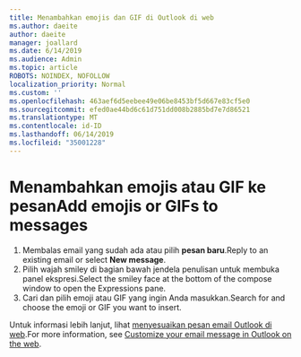 ```yaml
---
title: Menambahkan emojis dan GIF di Outlook di web
ms.author: daeite
author: daeite
manager: joallard
ms.date: 6/14/2019
ms.audience: Admin
ms.topic: article
ROBOTS: NOINDEX, NOFOLLOW
localization_priority: Normal
ms.custom: ''
ms.openlocfilehash: 463aef6d5eebee49e06be8453bf5d667e83cf5e0
ms.sourcegitcommit: efed0ae44bd6c61d751dd008b2885bd7e7d86521
ms.translationtype: MT
ms.contentlocale: id-ID
ms.lasthandoff: 06/14/2019
ms.locfileid: "35001228"
---
```

# <a name="add-emojis-or-gifs-to-messages"></a><span data-ttu-id="f6fe4-102">Menambahkan emojis atau GIF ke pesan</span><span class="sxs-lookup"><span data-stu-id="f6fe4-102">Add emojis or GIFs to messages</span></span>

1. <span data-ttu-id="f6fe4-103">Membalas email yang sudah ada atau pilih **pesan baru**.</span><span class="sxs-lookup"><span data-stu-id="f6fe4-103">Reply to an existing email or select **New message**.</span></span>
1. <span data-ttu-id="f6fe4-104">Pilih wajah smiley di bagian bawah jendela penulisan untuk membuka panel ekspresi.</span><span class="sxs-lookup"><span data-stu-id="f6fe4-104">Select the smiley face at the bottom of the compose window to open the Expressions pane.</span></span>
1. <span data-ttu-id="f6fe4-105">Cari dan pilih emoji atau GIF yang ingin Anda masukkan.</span><span class="sxs-lookup"><span data-stu-id="f6fe4-105">Search for and choose the emoji or GIF you want to insert.</span></span>

<span data-ttu-id="f6fe4-106">Untuk informasi lebih lanjut, lihat [menyesuaikan pesan email Outlook di web](https://support.office.com/article/079442eb-6b41-4ff5-b6e0-a83d3967ac41).</span><span class="sxs-lookup"><span data-stu-id="f6fe4-106">For more information, see [Customize your email message in Outlook on the web](https://support.office.com/article/079442eb-6b41-4ff5-b6e0-a83d3967ac41).</span></span>